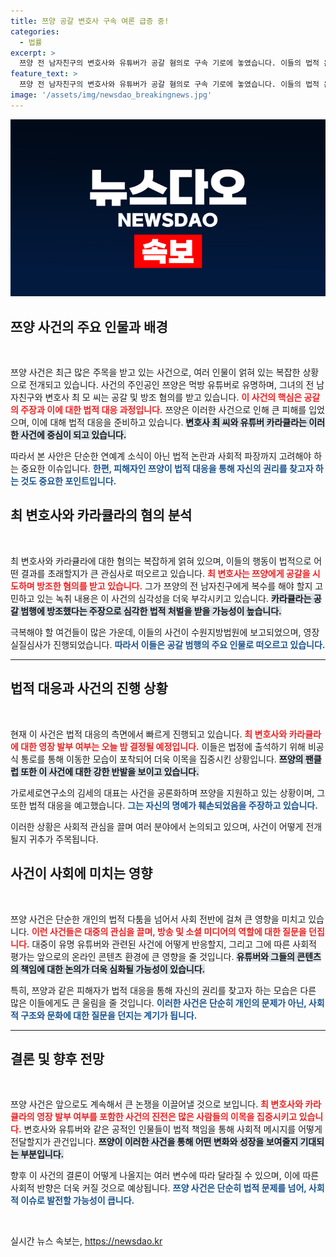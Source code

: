 ```yaml
---
title: 쯔양 공갈 변호사 구속 여론 급증 중!
categories:
  - 법률
excerpt: >
  쯔양 전 남자친구의 변호사와 유튜버가 공갈 혐의로 구속 기로에 놓였습니다. 이들의 법적 운명이 오늘 밤 결정되며, 쯔양을 둘러싼 의혹이 점점 더 확대되고 있습니다. 클릭하세요!
feature_text: >
  쯔양 전 남자친구의 변호사와 유튜버가 공갈 혐의로 구속 기로에 놓였습니다. 이들의 법적 운명이 오늘 밤 결정되며, 쯔양을 둘러싼 의혹이 점점 더 확대되고 있습니다. 클릭하세요!
image: '/assets/img/newsdao_breakingnews.jpg'
---
```


<p><img src="/assets/img/newsdao_breakingnews.jpg" alt="cryptoinkorea 속보" /></p>

<h2 data-ke-size="size26">쯔양 사건의 주요 인물과 배경</h2>

<p data-ke-size="size16">&nbsp;</p>

<p>쯔양 사건은 최근 많은 주목을 받고 있는 사건으로, 여러 인물이 얽혀 있는 복잡한 상황으로 전개되고 있습니다. 사건의 주인공인 쯔양은 먹방 유튜버로 유명하며, 그녀의 전 남자친구와 변호사 최 모 씨는 공갈 및 방조 혐의를 받고 있습니다. <b><span style="color: #ee2323;">이 사건의 핵심은 공갈의 주장과 이에 대한 법적 대응 과정입니다.</span></b> 쯔양은 이러한 사건으로 인해 큰 피해를 입었으며, 이에 대해 법적 대응을 준비하고 있습니다. <b><span style="background-color: #21538527;">변호사 최 씨와 유튜버 카라큘라는 이러한 사건에 중심이 되고 있습니다.</span></b> </p>

<p>따라서 본 사안은 단순한 연예계 소식이 아닌 법적 논란과 사회적 파장까지 고려해야 하는 중요한 이슈입니다. <b><span style="color: #1a5490;">한편, 피해자인 쯔양이 법적 대응을 통해 자신의 권리를 찾고자 하는 것도 중요한 포인트입니다.</span></b></p>

<h2 data-ke-size="size26">최 변호사와 카라큘라의 혐의 분석</h2>

<p data-ke-size="size16">&nbsp;</p>

<p>최 변호사와 카라큘라에 대한 혐의는 복잡하게 얽혀 있으며, 이들의 행동이 법적으로 어떤 결과를 초래할지가 큰 관심사로 떠오르고 있습니다. <b><span style="color: #ee2323;">최 변호사는 쯔양에게 공갈을 시도하며 방조한 혐의를 받고 있습니다.</span></b> 그가 쯔양의 전 남자친구에게 복수를 해야 할지 고민하고 있는 녹취 내용은 이 사건의 심각성을 더욱 부각시키고 있습니다. <b><span style="background-color: #21538527;">카라큘라는 공갈 범행에 방조했다는 주장으로 심각한 법적 처벌을 받을 가능성이 높습니다.</span></b> </p>

<p>극복해야 할 여건들이 많은 가운데, 이들의 사건이 수원지방법원에 보고되었으며, 영장실질심사가 진행되었습니다. <b><span style="color: #1a5490;">따라서 이들은 공갈 범행의 주요 인물로 떠오르고 있습니다.</span></b></p>

<hr />

<h2 data-ke-size="size26">법적 대응과 사건의 진행 상황</h2>

<p data-ke-size="size16">&nbsp;</p>

<p>현재 이 사건은 법적 대응의 측면에서 빠르게 진행되고 있습니다. <b><span style="color: #ee2323;">최 변호사와 카라큘라에 대한 영장 발부 여부는 오늘 밤 결정될 예정입니다.</span></b> 이들은 법정에 출석하기 위해 비공식 통로를 통해 이동한 모습이 포착되어 더욱 이목을 집중시킨 상황입니다. <b><span style="background-color: #21538527;">쯔양의 팬클럽 또한 이 사건에 대한 강한 반발을 보이고 있습니다.</span></b> </p>

<p>가로세로연구소의 김세의 대표는 사건을 공론화하며 쯔양을 지원하고 있는 상황이며, 그 또한 법적 대응을 예고했습니다. <b><span style="color: #1a5490;">그는 자신의 명예가 훼손되었음을 주장하고 있습니다.</span></b> </p>

<p>이러한 상황은 사회적 관심을 끌며 여러 분야에서 논의되고 있으며, 사건이 어떻게 전개될지 귀추가 주목됩니다.</p>

<h2 data-ke-size="size26">사건이 사회에 미치는 영향</h2>

<p data-ke-size="size16">&nbsp;</p>

<p>쯔양 사건은 단순한 개인의 법적 다툼을 넘어서 사회 전반에 걸쳐 큰 영향을 미치고 있습니다. <b><span style="color: #ee2323;">이런 사건들은 대중의 관심을 끌며, 방송 및 소셜 미디어의 역할에 대한 질문을 던집니다.</span></b> 대중이 유명 유튜버와 관련된 사건에 어떻게 반응할지, 그리고 그에 따른 사회적 평가는 앞으로의 온라인 콘텐츠 환경에 큰 영향을 줄 것입니다. <b><span style="background-color: #21538527;">유튜버와 그들의 콘텐츠의 책임에 대한 논의가 더욱 심화될 가능성이 있습니다.</span></b> </p>

<p>특히, 쯔양과 같은 피해자가 법적 대응을 통해 자신의 권리를 찾고자 하는 모습은 다른 많은 이들에게도 큰 울림을 줄 것입니다. <b><span style="color: #1a5490;">이러한 사건은 단순히 개인의 문제가 아닌, 사회적 구조와 문화에 대한 질문을 던지는 계기가 됩니다.</span></b> </p>

<hr />

<h2 data-ke-size="size26">결론 및 향후 전망</h2>

<p data-ke-size="size16">&nbsp;</p>

<p>쯔양 사건은 앞으로도 계속해서 큰 논쟁을 이끌어낼 것으로 보입니다. <b><span style="color: #ee2323;">최 변호사와 카라큘라의 영장 발부 여부를 포함한 사건의 진전은 많은 사람들의 이목을 집중시키고 있습니다.</span></b> 변호사와 유튜버와 같은 공적인 인물들이 법적 책임을 통해 사회적 메시지를 어떻게 전달할지가 관건입니다. <b><span style="background-color: #21538527;">쯔양이 이러한 사건을 통해 어떤 변화와 성장을 보여줄지 기대되는 부분입니다.</span></b> </p>

<p>향후 이 사건의 결론이 어떻게 나올지는 여러 변수에 따라 달라질 수 있으며, 이에 따른 사회적 반향은 더욱 커질 것으로 예상됩니다. <b><span style="color: #1a5490;">쯔양 사건은 단순히 법적 문제를 넘어, 사회적 이슈로 발전할 가능성이 큽니다.</span></b></p>

<p data-ke-size="size16">&nbsp;</p>
실시간 뉴스 속보는, <a href="https://newsdao.kr" rel="dofollow">https://newsdao.kr</a>


